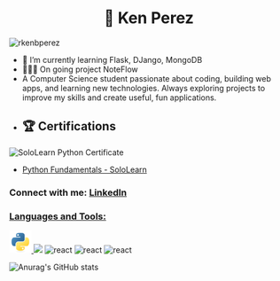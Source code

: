 <h1 align="center">🚀 Ken Perez</h1>

<p align="left"> <img src="https://komarev.com/ghpvc/?username=rkenbperez&label=Profile%20views&color=0e75b6&style=flat" alt="rkenbperez" /> </p>

- 🌱 I’m currently learning Flask, DJango, MongoDB
- 🧑🏻‍💻 On going project NoteFlow
- A Computer Science student passionate about coding, building web apps, and learning new technologies. Always exploring projects to improve my skills and create useful, fun applications.
- ## 🏆 Certifications
<img src="https://github.com/user-attachments/assets/e355cc27-681b-4a2a-b83c-c146c12a0376" alt="SoloLearn Python Certificate" width="200">



- [Python Fundamentals - SoloLearn](https://www.sololearn.com/certificates/CC-O1S6PP9H)

<h3 align="left">Connect with me:
  <a href="https://www.linkedin.com/in/ralph-kenneth-perez-609064319?lipi=urn%3Ali%3Apage%3Ad_flagship3_profile_view_base_contact_details%3BwzgfCZzjSLqHtLfFXUDIXA%3D%3D">LinkedIn</>
</h3>
<p align="left">
</p>

<h3 align="left">Languages and Tools:</h3>
<p>
</a> <a href="https://www.python.org" target="_blank" rel="noreferrer"> <img src="https://raw.githubusercontent.com/devicons/devicon/master/icons/python/python-original.svg" alt="python" width="40" height="40"/> </a>
<!-- <img src="https://cdn.jsdelivr.net/gh/devicons/devicon@latest/icons/react/react-original.svg" alt="react" width="40" height="40"/> </a> -->
<!-- <img src="https://raw.githubusercontent.com/devicons/devicon/master/icons/javascript/javascript-original.svg" alt="react" width="40" height="40"/> </a> -->
<img src="https://cdn.jsdelivr.net/gh/devicons/devicon@latest/icons/java/java-original.svg" width="40 height="40"/>      
<img src="https://cdn.jsdelivr.net/gh/devicons/devicon@latest/icons/html5/html5-original.svg" alt="react" width="40" height="40"/> </a>
<img src="https://cdn.jsdelivr.net/gh/devicons/devicon@latest/icons/css3/css3-original.svg" alt="react" width="40" height="40"/> </a>
<img src="https://cdn.jsdelivr.net/gh/devicons/devicon@latest/icons/git/git-original.svg" alt="react" width="40" height="40"/> </a>
</p>
</p>
</p>
</p>


![Anurag's GitHub stats](https://github-readme-stats.vercel.app/api?username=rkenbperez&theme=holi&show_icons=true_)


